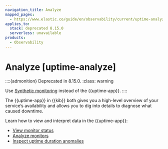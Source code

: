 ```yaml
---
navigation_title: Analyze
mapped_pages:
  - https://www.elastic.co/guide/en/observability/current/uptime-analyze.html
applies_to:
  stack: deprecated 8.15.0
  serverless: unavailable
products:
  - Observability
---
```


# Analyze [uptime-analyze]

::::{admonition} Deprecated in 8.15.0.
:class: warning

Use [Synthetic monitoring](/solutions/observability/synthetics/index.md) instead of the {{uptime-app}}.
::::

The {{uptime-app}} in {{kib}} both gives you a high-level overview of your service’s availability and allows you to dig into details to diagnose what caused downtime.

Learn how to view and interpret data in the {{uptime-app}}:

* [View monitor status](/solutions/observability/uptime/view-monitor-status.md)
* [Analyze monitors](/solutions/observability/uptime/analyze-monitors.md)
* [Inspect uptime duration anomalies](/solutions/observability/uptime/inspect-duration-anomalies.md)

